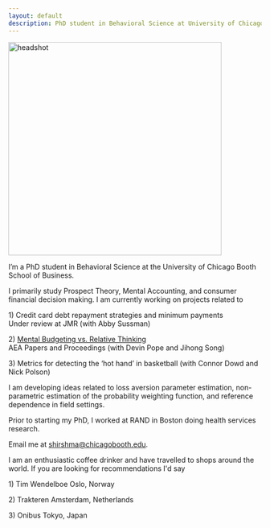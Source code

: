 ```yaml
---
layout: default
description: PhD student in Behavioral Science at University of Chicago's Booth School of Business
---
```


<img src="public/sdh_headshot.jpg" alt="headshot" width="424" >

I’m a PhD student in Behavioral Science at the University of Chicago Booth School of Business.

I primarily study Prospect Theory, Mental Accounting, and consumer financial decision making. I am currently working on projects related to
  <p> 1) Credit card debt repayment strategies and minimum payments<br>
        Under review at JMR (with Abby Sussman)
  
 <p> 2) <a href='/public/Website_mental_budgeting.pdf'> Mental Budgeting vs. Relative Thinking</a><br>
        AEA Papers and Proceedings (with Devin Pope and Jihong Song)
  
  <p>3) Metrics for detecting the ‘hot hand’ in basketball (with Connor Dowd and Nick Polson)
  
  
<p>I am developing ideas related to loss aversion parameter estimation, non-parametric estimation of the probability weighting function, and reference dependence in field settings. 


<p> Prior to starting my PhD, I worked at RAND in Boston doing health services research. 

<p>
Email me at <a href="mailto:shirshma@chicagobooth.edu">shirshma@chicagobooth.edu</a>.

 I am an enthusiastic coffee drinker and have travelled to shops around the world. If you are looking for recommendations I'd say
 <p> 1) Tim Wendelboe Oslo, Norway
 <p> 2) Trakteren Amsterdam, Netherlands
 <p> 3) Onibus Tokyo, Japan
   

